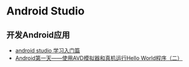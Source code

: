 # Android Studio
<!-- @author DHJT 2018-12-20 -->

## 开发Android应用
- [android studio 学习入门篇][1]
- [Android第一天——使用AVD模拟器和真机运行Hello World程序（二）][2]




[1]: https://blog.csdn.net/myosotis5/article/details/79208707 'android studio 学习入门篇'
[2]: https://blog.csdn.net/tangjie134/article/details/79495204 'Android第一天——使用AVD模拟器和真机运行Hello World程序（二）'